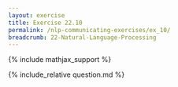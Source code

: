 ```yaml
---
layout: exercise
title: Exercise 22.10
permalink: /nlp-communicating-exercises/ex_10/
breadcrumb: 22-Natural-Language-Processing
---
```


{% include mathjax_support %}

<div><i class="arrow-up loader" data-chapter="nlp-communicating-exercises" data-exercise="ex_10" data-rating="0"></i></div>
{% include_relative question.md %}
